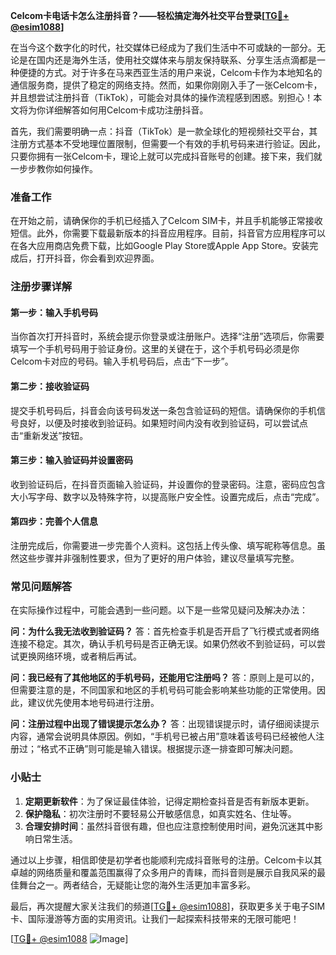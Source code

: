 **Celcom卡电话卡怎么注册抖音？——轻松搞定海外社交平台登录[[TG💪+ @esim1088](https://t.me/s/esim1088)]**

在当今这个数字化的时代，社交媒体已经成为了我们生活中不可或缺的一部分。无论是在国内还是海外生活，使用社交媒体来与朋友保持联系、分享生活点滴都是一种便捷的方式。对于许多在马来西亚生活的用户来说，Celcom卡作为本地知名的通信服务商，提供了稳定的网络支持。然而，如果你刚刚入手了一张Celcom卡，并且想尝试注册抖音（TikTok），可能会对具体的操作流程感到困惑。别担心！本文将为你详细解答如何用Celcom卡成功注册抖音。

首先，我们需要明确一点：抖音（TikTok）是一款全球化的短视频社交平台，其注册方式基本不受地理位置限制，但需要一个有效的手机号码来进行验证。因此，只要你拥有一张Celcom卡，理论上就可以完成抖音账号的创建。接下来，我们就一步步教你如何操作。

### 准备工作

在开始之前，请确保你的手机已经插入了Celcom SIM卡，并且手机能够正常接收短信。此外，你需要下载最新版本的抖音应用程序。目前，抖音官方应用程序可以在各大应用商店免费下载，比如Google Play Store或Apple App Store。安装完成后，打开抖音，你会看到欢迎界面。

### 注册步骤详解

#### 第一步：输入手机号码
当你首次打开抖音时，系统会提示你登录或注册账户。选择“注册”选项后，你需要填写一个手机号码用于验证身份。这里的关键在于，这个手机号码必须是你Celcom卡对应的号码。输入手机号码后，点击“下一步”。

#### 第二步：接收验证码
提交手机号码后，抖音会向该号码发送一条包含验证码的短信。请确保你的手机信号良好，以便及时接收到验证码。如果短时间内没有收到验证码，可以尝试点击“重新发送”按钮。

#### 第三步：输入验证码并设置密码
收到验证码后，在抖音页面输入验证码，并设置你的登录密码。注意，密码应包含大小写字母、数字以及特殊字符，以提高账户安全性。设置完成后，点击“完成”。

#### 第四步：完善个人信息
注册完成后，你需要进一步完善个人资料。这包括上传头像、填写昵称等信息。虽然这些步骤并非强制性要求，但为了更好的用户体验，建议尽量填写完整。

### 常见问题解答

在实际操作过程中，可能会遇到一些问题。以下是一些常见疑问及解决办法：

**问：为什么我无法收到验证码？**
答：首先检查手机是否开启了飞行模式或者网络连接不稳定。其次，确认手机号码是否正确无误。如果仍然收不到验证码，可以尝试更换网络环境，或者稍后再试。

**问：我已经有了其他地区的手机号码，还能用它注册吗？**
答：原则上是可以的，但需要注意的是，不同国家和地区的手机号码可能会影响某些功能的正常使用。因此，建议优先使用本地号码进行注册。

**问：注册过程中出现了错误提示怎么办？**
答：出现错误提示时，请仔细阅读提示内容，通常会说明具体原因。例如，“手机号已被占用”意味着该号码已经被他人注册过；“格式不正确”则可能是输入错误。根据提示逐一排查即可解决问题。

### 小贴士

1. **定期更新软件**：为了保证最佳体验，记得定期检查抖音是否有新版本更新。
2. **保护隐私**：初次注册时不要轻易公开敏感信息，如真实姓名、住址等。
3. **合理安排时间**：虽然抖音很有趣，但也应注意控制使用时间，避免沉迷其中影响日常生活。

通过以上步骤，相信即使是初学者也能顺利完成抖音账号的注册。Celcom卡以其卓越的网络质量和覆盖范围赢得了众多用户的青睐，而抖音则是展示自我风采的最佳舞台之一。两者结合，无疑能让您的海外生活更加丰富多彩。

最后，再次提醒大家关注我们的频道[[TG💪+ @esim1088](https://t.me/s/esim1088)]，获取更多关于电子SIM卡、国际漫游等方面的实用资讯。让我们一起探索科技带来的无限可能吧！

[[TG💪+ @esim1088](https://t.me/s/esim1088) ![Image](https://i.postimg.cc/4NQfJmqS/Snipaste-2025-05-13-00-14-12.png)]